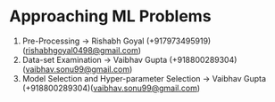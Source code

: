 # Approaching ML Problems

1. Pre-Processing -> Rishabh Goyal (+917973495919)(rishabhgoyal0498@gmail.com)
1. Data-set Examination -> Vaibhav Gupta (+918800289304)(vaibhav.sonu99@gmail.com)
1. Model Selection and Hyper-parameter Selection -> Vaibhav Gupta (+918800289304)(vaibhav.sonu99@gmail.com)